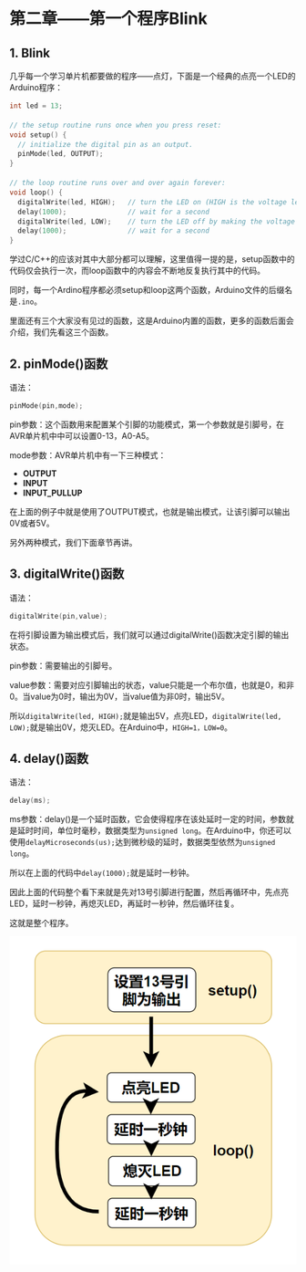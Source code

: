 # 第二章——第一个程序Blink

## 1. Blink

几乎每一个学习单片机都要做的程序——点灯，下面是一个经典的点亮一个LED的Arduino程序：

```cpp
int led = 13;

// the setup routine runs once when you press reset:
void setup() {
  // initialize the digital pin as an output.
  pinMode(led, OUTPUT);
}

// the loop routine runs over and over again forever:
void loop() {
  digitalWrite(led, HIGH);   // turn the LED on (HIGH is the voltage level)
  delay(1000);               // wait for a second
  digitalWrite(led, LOW);    // turn the LED off by making the voltage LOW
  delay(1000);               // wait for a second
}
```

学过C/C++的应该对其中大部分都可以理解，这里值得一提的是，setup函数中的代码仅会执行一次，而loop函数中的内容会不断地反复执行其中的代码。

同时，每一个Ardino程序都必须setup和loop这两个函数，Arduino文件的后缀名是`.ino`。

里面还有三个大家没有见过的函数，这是Arduino内置的函数，更多的函数后面会介绍，我们先看这三个函数。

## 2. pinMode()函数

语法：

```cpp
pinMode(pin,mode);
```

pin参数：这个函数用来配置某个引脚的功能模式，第一个参数就是引脚号，在AVR单片机中中可以设置0-13，A0-A5。

mode参数：AVR单片机中有一下三种模式：

- **OUTPUT**
- **INPUT**
- **INPUT_PULLUP**

在上面的例子中就是使用了OUTPUT模式，也就是输出模式，让该引脚可以输出0V或者5V。

另外两种模式，我们下面章节再讲。

## 3. digitalWrite()函数

语法：

```cpp
digitalWrite(pin,value);
```

在将引脚设置为输出模式后，我们就可以通过digitalWrite()函数决定引脚的输出状态。

pin参数：需要输出的引脚号。

value参数：需要对应引脚输出的状态，value只能是一个布尔值，也就是0，和非0。当value为0时，输出为0V，当value值为非0时，输出5V。

所以`digitalWrite(led, HIGH);`就是输出5V，点亮LED，`digitalWrite(led, LOW);`就是输出0V，熄灭LED。在Arduino中，`HIGH=1，LOW=0`。

## 4. delay()函数

语法：

```cpp
delay(ms);
```

ms参数：delay()是一个延时函数，它会使得程序在该处延时一定的时间，参数就是延时时间，单位时毫秒，数据类型为`unsigned long`。在Arduino中，你还可以使用`delayMicroseconds(us);`达到微秒级的延时，数据类型依然为`unsigned long`。

所以在上面的代码中`delay(1000);`就是延时一秒钟。

因此上面的代码整个看下来就是先对13号引脚进行配置，然后再循环中，先点亮LED，延时一秒钟，再熄灭LED，再延时一秒钟，然后循环往复。

这就是整个程序。

![Blink](../images/Arduino基础/1.2-1.png)
